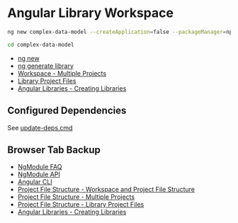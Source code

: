 # Angular Library Workspace

```bash
ng new complex-data-model --createApplication=false --packageManager=npm --skipTests=true -g -f

cd complex-data-model
```

* [ng new](https://angular.io/cli/new)
* [ng generate library](https://angular.io/cli/generate#library)
* [Workspace - Multiple Projects](https://angular.io/guide/file-structure#multiple-projects)
* [Library Project Files](https://angular.io/guide/file-structure#library-project-files)
* [Angular Libraries - Creating Libraries](https://angular.io/guide/creating-libraries)

## Configured Dependencies

See [update-deps.cmd](./update-deps.cmd)

## Browser Tab Backup

* [NgModule FAQ](https://angular.io/guide/ngmodule-faq)
* [NgModule API](https://angular.io/guide/ngmodule-api)
* [Angular CLI](https://angular.io/cli)
* [Project File Structure - Workspace and Project File Structure](https://angular.io/guide/file-structure#workspace-and-project-file-structure)
* [Project File Structure - Multiple Projects](https://angular.io/guide/file-structure#multiple-projects)
* [Project File Structure - Library Project Files](https://angular.io/guide/file-structure#library-project-files)
* [Angular Libraries - Creating Libraries](https://angular.io/guide/creating-libraries)
